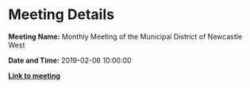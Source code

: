 # Meeting Details

**Meeting Name:** Monthly Meeting of the Municipal District of Newcastle West

**Date and Time:** 2019-02-06 10:00:00

**<a href="https://www.limerick.ie/council/whats-on/monthly-meeting-municipal-district-newcastle-west-37" target="_blank">Link to meeting</a>**
